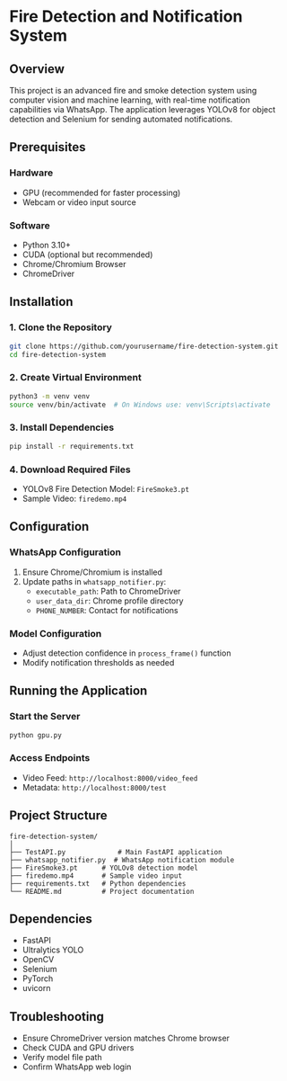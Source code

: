 # Fire Detection and Notification System

## Overview

This project is an advanced fire and smoke detection system using computer vision and machine learning, with real-time notification capabilities via WhatsApp. The application leverages YOLOv8 for object detection and Selenium for sending automated notifications.


## Prerequisites

### Hardware
- GPU (recommended for faster processing)
- Webcam or video input source

### Software
- Python 3.10+
- CUDA (optional but recommended)
- Chrome/Chromium Browser
- ChromeDriver

## Installation

### 1. Clone the Repository
```bash
git clone https://github.com/yourusername/fire-detection-system.git
cd fire-detection-system
```

### 2. Create Virtual Environment
```bash
python3 -m venv venv
source venv/bin/activate  # On Windows use: venv\Scripts\activate
```

### 3. Install Dependencies
```bash
pip install -r requirements.txt
```

### 4. Download Required Files
- YOLOv8 Fire Detection Model: `FireSmoke3.pt`
- Sample Video: `firedemo.mp4`

## Configuration

### WhatsApp Configuration
1. Ensure Chrome/Chromium is installed
2. Update paths in `whatsapp_notifier.py`:
   - `executable_path`: Path to ChromeDriver
   - `user_data_dir`: Chrome profile directory
   - `PHONE_NUMBER`: Contact for notifications

### Model Configuration
- Adjust detection confidence in `process_frame()` function
- Modify notification thresholds as needed

## Running the Application

### Start the Server
```bash
python gpu.py

```
### Access Endpoints
- Video Feed: `http://localhost:8000/video_feed`
- Metadata: `http://localhost:8000/test`
## Project Structure
```
fire-detection-system/
│
├── TestAPI.py             # Main FastAPI application
├── whatsapp_notifier.py  # WhatsApp notification module
├── FireSmoke3.pt      # YOLOv8 detection model
├── firedemo.mp4       # Sample video input
├── requirements.txt   # Python dependencies
└── README.md          # Project documentation
```

## Dependencies
- FastAPI
- Ultralytics YOLO
- OpenCV
- Selenium
- PyTorch
- uvicorn

## Troubleshooting
- Ensure ChromeDriver version matches Chrome browser
- Check CUDA and GPU drivers
- Verify model file path
- Confirm WhatsApp web login